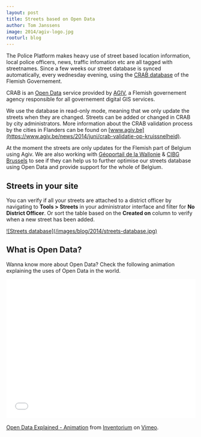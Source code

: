 ```yaml
---
layout: post
title: Streets based on Open Data
author: Tom Janssens
image: 2014/agiv-logo.jpg
rooturl: blog
---
```


The Police Platform makes heavy use of street based location information, local police officers, news, traffic infomation etc are all tagged with streetnames. Since a few weeks our street database is synced automatically, every wednesday evening, using the [CRAB database](https://www.agiv.be/producten/crab) of the Flemish Governement.

CRAB is an [Open Data](https://okfn.org/opendata/) service provided by [AGIV](https://www.agiv.be/), a Flemish governement agency responsible for all governement digital GIS services.

We use the database in read-only mode, meaning that we only update the streets when they are changed. Streets can be added or changed in CRAB by city administrators. More information about the CRAB validation process by the cities in Flanders can be found on [www.agiv.be](https://www.agiv.be/news/2014/juni/crab-validatie-op-kruissnelheid).

At the moment the streets are only updates for the Flemish part of Belgium using Agiv. We are also working with [Géoportail de la Wallonie](http://geoportail.wallonie.be/) & [CIBG Brussels](http://www.cibg.irisnet.be/) to see if they can help us to further optimise our streets database using Open Data and provide support for the whole of Belgium.

## Streets in your site

You can verify if all your streets are attached to a district officer by navigating to **Tools > Streets** in your administrator interface and filter for **No District Officer**.
Or sort the table based on the **Created on** column to verify when a new street has been added.

<a class="thumbnail" href="/images/blog/2014/streets-database.jpg" data-gallery="enabled">
![Streets database](/images/blog/2014/streets-database.jpg)
</a>


## What is Open Data?

Wanna know more about Open Data? Check the following animation explaining the uses of Open Data in the world.

<iframe src="//player.vimeo.com/video/32834119" width="100%" height="370" frameborder="0" webkitallowfullscreen mozallowfullscreen allowfullscreen></iframe> <p><a href="http://vimeo.com/32834119">Open Data Explained - Animation</a> from <a href="http://vimeo.com/inventorium">Inventorium</a> on <a href="https://vimeo.com">Vimeo</a>.</p>
